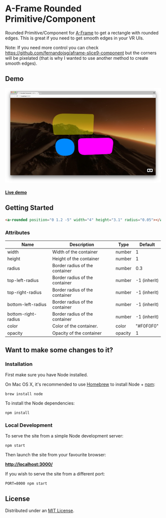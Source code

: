 # A-Frame Rounded Primitive/Component

Rounded Primitive/Component for [A-Frame](https://aframe.io) to get a rectangle with rounded edges.
This is great if you need to get smooth edges in your VR UIs.

Note: If you need more control you can check https://github.com/fernandojsg/aframe-slice9-component but the corners will be pixelated (that is why I wanted to use another method to create smooth edges).

## Demo

![Alt text](static/screenshot.png)

#### [Live demo](https://etiennepinchon.github.io/aframe-rounded/)

## Getting Started

```html
<a-rounded position="0 1.2 -5" width="4" height="3.1" radius="0.05"></a-rounded>
```

### Attributes

| Name | Description | Type | Default |
| --- | --- | --- | --- |
| width | Width of the container | number | 1 |
| height | Height of the container | number | 1 |
| radius | Border radius of the container | number | 0.3 |
| top-left-radius | Border radius of the container | number | -1 (inherit) |
| top-right-radius | Border radius of the container | number | -1 (inherit) |
| bottom-left-radius | Border radius of the container | number | -1 (inherit) |
| bottom-right-radius | Border radius of the container | number | -1 (inherit) |
| color | Color of the container. | color | "#F0F0F0" |
| opacity | Opacity of the container | opacity | 1 |


## Want to make some changes to it?

### Installation

First make sure you have Node installed.

On Mac OS X, it's recommended to use [Homebrew](http://brew.sh/) to install Node + [npm](https://www.npmjs.com):

    brew install node

To install the Node dependencies:

    npm install


### Local Development

To serve the site from a simple Node development server:

    npm start

Then launch the site from your favourite browser:

[__http://localhost:3000/__](http://localhost:3000/)

If you wish to serve the site from a different port:

    PORT=8000 npm start

## License

Distributed under an [MIT License](LICENSE).
